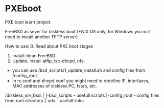 # PXEboot
PXE boot learn project

FreeBSD as sever for diskless boot 
(*NIX OS only, for Windows you will need to install another TFTP server)


How to use: 
0. Read about PXE boot stages 
1. Inatall clean FreeBSD
2. Update. Install atftp, isc-dhcpd, nfs:
- you can use /bsd_scripts/1_update_install.sh and config files from /config_root.
- In rc.conf and dhcpd.conf you might need to redefine IP, interfaces, MAC addresses of diskless PC, fstab, etc. 


/diskless_srv_bsd:
|
|-bsd_scripts - usefull scripts
|-config_root - config files from root directory
|-urls - usefull links 


